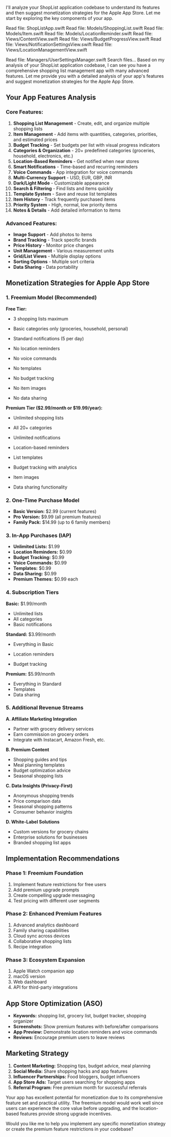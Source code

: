 I'll analyze your ShopList application codebase to understand its features and then suggest monetization strategies for the Apple App Store. Let me start by exploring the key components of your app.

Read file: ShopListApp.swift
Read file: Models/ShoppingList.swift
Read file: Models/Item.swift
Read file: Models/LocationReminder.swift
Read file: Views/ContentView.swift
Read file: Views/BudgetProgressView.swift
Read file: Views/NotificationSettingsView.swift
Read file: Views/LocationManagementView.swift

Read file: Managers/UserSettingsManager.swift
Search files...
Based on my analysis of your ShopList application codebase, I can see you have a comprehensive shopping list management app with many advanced features. Let me provide you with a detailed analysis of your app's features and suggest monetization strategies for the Apple App Store.

## **Your App Features Analysis**

### **Core Features:**

1. **Shopping List Management** - Create, edit, and organize multiple shopping lists
2. **Item Management** - Add items with quantities, categories, priorities, and estimated prices
3. **Budget Tracking** - Set budgets per list with visual progress indicators
4. **Categories & Organization** - 20+ predefined categories (groceries, household, electronics, etc.)
5. **Location-Based Reminders** - Get notified when near stores
6. **Smart Notifications** - Time-based and recurring reminders
7. **Voice Commands** - App integration for voice commands
8. **Multi-Currency Support** - USD, EUR, GBP, INR
9. **Dark/Light Mode** - Customizable appearance
10. **Search & Filtering** - Find lists and items quickly
11. **Template System** - Save and reuse list templates
12. **Item History** - Track frequently purchased items
13. **Priority System** - High, normal, low priority items
14. **Notes & Details** - Add detailed information to items

### **Advanced Features:**

- **Image Support** - Add photos to items
- **Brand Tracking** - Track specific brands
- **Price History** - Monitor price changes
- **Unit Management** - Various measurement units
- **Grid/List Views** - Multiple display options
- **Sorting Options** - Multiple sort criteria
- **Data Sharing** - Data portability

## **Monetization Strategies for Apple App Store**

### **1. Freemium Model (Recommended)**

**Free Tier:**

- 3 shopping lists maximum
- Basic categories only (groceries, household, personal)
- Standard notifications (5 per day)
- No location reminders

- No voice commands
- No templates
- No budget tracking
- No item images
- No data sharing

**Premium Tier ($2.99/month or $19.99/year):**

- Unlimited shopping lists
- All 20+ categories
- Unlimited notifications
- Location-based reminders

- List templates
- Budget tracking with analytics
- Item images
- Data sharing functionality

### **2. One-Time Purchase Model**

- **Basic Version:** $2.99 (current features)
- **Pro Version:** $9.99 (all premium features)
- **Family Pack:** $14.99 (up to 6 family members)

### **3. In-App Purchases (IAP)**

- **Unlimited Lists:** $1.99
- **Location Reminders:** $0.99
- **Budget Tracking:** $0.99
- **Voice Commands:** $0.99
- **Templates:** $0.99
- **Data Sharing:** $0.99
- **Premium Themes:** $0.99 each

### **4. Subscription Tiers**

**Basic:** $1.99/month

- Unlimited lists
- All categories
- Basic notifications

**Standard:** $3.99/month

- Everything in Basic
- Location reminders

- Budget tracking

**Premium:** $5.99/month

- Everything in Standard
- Templates
- Data sharing

### **5. Additional Revenue Streams**

**A. Affiliate Marketing Integration**

- Partner with grocery delivery services
- Earn commission on grocery orders
- Integrate with Instacart, Amazon Fresh, etc.

**B. Premium Content**

- Shopping guides and tips
- Meal planning templates
- Budget optimization advice
- Seasonal shopping lists

**C. Data Insights (Privacy-First)**

- Anonymous shopping trends
- Price comparison data
- Seasonal shopping patterns
- Consumer behavior insights

**D. White-Label Solutions**

- Custom versions for grocery chains
- Enterprise solutions for businesses
- Branded shopping list apps

## **Implementation Recommendations**

### **Phase 1: Freemium Foundation**

1. Implement feature restrictions for free users
2. Add premium upgrade prompts
3. Create compelling upgrade messaging
4. Test pricing with different user segments

### **Phase 2: Enhanced Premium Features**

1. Advanced analytics dashboard
2. Family sharing capabilities
3. Cloud sync across devices
4. Collaborative shopping lists
5. Recipe integration

### **Phase 3: Ecosystem Expansion**

1. Apple Watch companion app
2. macOS version
3. Web dashboard
4. API for third-party integrations

## **App Store Optimization (ASO)**

- **Keywords:** shopping list, grocery list, budget tracker, shopping organizer
- **Screenshots:** Show premium features with before/after comparisons
- **App Preview:** Demonstrate location reminders and voice commands
- **Reviews:** Encourage premium users to leave reviews

## **Marketing Strategy**

1. **Content Marketing:** Shopping tips, budget advice, meal planning
2. **Social Media:** Share shopping hacks and app features
3. **Influencer Partnerships:** Food bloggers, budget influencers
4. **App Store Ads:** Target users searching for shopping apps
5. **Referral Program:** Free premium month for successful referrals

Your app has excellent potential for monetization due to its comprehensive feature set and practical utility. The freemium model would work well since users can experience the core value before upgrading, and the location-based features provide strong upgrade incentives.

Would you like me to help you implement any specific monetization strategy or create the premium feature restrictions in your codebase?
